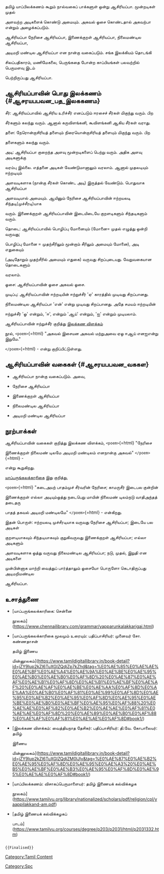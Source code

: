 தமிழ் யாப்பிலக்கணம் கூறும் நால்வகைப் பாக்களுள் ஒன்று ஆசிரியப்பா. மூன்றடிகள் முதல்
அளவற்ற அடிகளைக் கொண்டு அமையும். அகவல் ஓசை கொண்டதால் அகவற்பா என்றும் அழைக்கப்படும்.
ஆசிரியப்பா நேரிசை ஆசிரியப்பா, இணைக்குறள் ஆசிரியப்பா, நிலைமண்டில ஆசிரியப்பா,
அடிமறி மண்டில ஆசிரியப்பா என நான்கு வகைப்படும். சங்க இலக்கியம் தொடங்கி
சிலப்பதிகாரம், மணிமேகலை, பெருங்கதை போன்ற காப்பியங்கள் பலவற்றில் பெருமளவு இடம்
பெற்றிருப்பது ஆசிரியப்பா.

## ஆசிரியப்பாவின் பொது இலக்கணம் {#ஆசரயபபவன_பத_இலககணம}

சீர்: ஆசிரியப்பாவில் ஆசிரிய உரிச்சீர் எனப்படும் ஈரசைச் சீர்கள் மிகுந்து வரும். பிற
சீர்களும் கலந்து வரும். ஆனால் கருவிளங்கனி, கூவிளங்கனி ஆகிய சீர்கள் வராது.

தளை: நேரொன்றாசிரியத் தளையும் நிரையொன்றாசிரியத் தளையும் மிகுந்து வரும். பிற
தளைகளும் கலந்து வரும்.

அடி: ஆசிரியப்பா குறைந்த அளவு மூன்றடிகளைப் பெற்று வரும். அதிக அளவு அடிகளுக்கு
வரம்பு இல்லை. எத்தனை அடிகள் வேண்டுமானாலும் வரலாம். ஆனால் முதலடியும் ஈற்றடியும்
அளவடிகளாக (நான்கு சீர்கள் கொண்ட அடி) இருத்தல் வேண்டும். பொதுவாக ஆசிரியப்பா
அளவடியால் அமையும். ஆயினும் நேரிசை ஆசிரியப்பாவின் ஈற்றயலடி சிந்தடி(முச்சீரடி)யாக
வரும். இணைக்குறள் ஆசிரியப்பாவின் இடையிடையே குறளடிகளும் சிந்தடிகளும் வரும்.

தொடை: ஆசிரியப்பாவில் பொழிப்பு மோனையும் (மோனை= முதல் எழுத்து ஒன்றி வருவது;
பொழிப்பு மோனை = முதற்சீரிலும் மூன்றாம் சீரிலும் அமையும் மோனை), அடி எதுகையும்
(அடிதோறும் முதற்சீரில் அமையும் எதுகை) வருவது சிறப்புடையது. வேறுவகையான தொடைகளும்
வரலாம்.

ஓசை: ஆசிரியப்பாவின் ஓசை அகவல் ஓசை.

முடிப்பு: ஆசிரியப்பாவின் ஈற்றடியின் ஈற்றுச்சீர் 'ஏ' காரத்தில் முடிவது சிறப்பானது.
நிலைமண்டில ஆசிரியப்பா 'என்' என்று முடிவது சிறப்பானது. அதே சமயம் ஈற்றடியின்
ஈற்றுச்சீர் 'ஓ' என்றும், 'ஈ', என்றும் 'ஆய்' என்றும், 'ஐ' என்றும் முடியலாம்.

ஆசிரியப்பாவின் ஈற்றுச்சீர் குறித்து [இலக்கண விளக்கம்](இலக்கண_விளக்கம் "wikilink")
நூல், `<poem>`{=html} "அகவல் இசையன அகவல் மற்றுஅவை ஏஓ ஈஆய் எனஐஎன்று இறுமே."
`</poem>`{=html} - என்று குறிப்பிட்டுள்ளது.

## ஆசிரியப்பாவின் வகைகள் {#ஆசரயபபவன_வககள}

-   ஆசிரியப்பா நான்கு வகைப்படும். அவை,
-   நேரிசை ஆசிரியப்பா
-   இணைக்குறள் ஆசிரியப்பா
-   நிலைமண்டில ஆசிரியப்பா
-   அடிமறி மண்டில ஆசிரியப்பா

## நூற்பாக்கள்

ஆசிரியப்பாவின் வகைகள் குறித்து இலக்கண விளக்கம், `<poem>`{=html} "நேரிசை
இணைக்குறள் நிலைமண் டிலமே அடிமறி மண்டிலம் எனநான்கு அகவல்" `</poem>`{=html} -
என்று கூறுகிறது.

[யாப்பருங்கலக்காரிகை](யாப்பருங்கலக்காரிகை "wikilink") இது குறித்து,
`<poem>`{=html} "கடைஅயற் பாதம்முச் சீர்வரின் நேரிசை; காமருசீர் இடைபல குன்றின்
இணைக்குறள் எல்லா அடியும்ஒத்து நடைபெறு மாயின் நிலைமண் டிலம்நடு வாதிஅந்தத் தடைதரு
பாதத் தகவல் அடிமறி மண்டிலமே" `</poem>`{=html} - என்கிறது.

இதன் பொருள்: ஈற்றயலடி முச்சீரடியாக வருவது நேரிசை ஆசிரியப்பா; இடையே பல அடிகள்
குறளடியாகவும் சிந்தடியாகவும் குறுகிவருவது இணைக்குறள் ஆசிரியப்பா; எல்லா அடிகளும்
அளவடிகளாக ஒத்து வருவது நிலைமண்டில ஆசிரியப்பா; நடு, முதல், இறுதி என அடிகளை
முன்பின்னாக மாற்றி வைத்துப் பார்த்தாலும் ஓசையோ பொருளோ கெடாதிருப்பது அடிமறிமண்டில
ஆசிரியப்பா.

## உசாத்துணை

-   [யாப்பருங்கலக்காரிகை: சென்னை
    நூலகம்](https://www.chennailibrary.com/grammar/yapparunkalakkarigai.html)
-   [யாப்பருங்கலக்காரிகை மூலமும் உரையும்: பதிப்பாசிரியர்: முனைவர் சோ. கண்ணதாசன்
    தமிழ் இணைய
    மின்னூலகம்](https://www.tamildigitallibrary.in/book-detail?id=jZY9lup2kZl6TuXGlZQdjZp7kZhd&tag=%E0%AE%85%E0%AE%AE%E0%AE%BF%E0%AE%A4%E0%AE%9A%E0%AE%BE%E0%AE%95%E0%AE%B0%E0%AE%B0%E0%AF%8D%20%E0%AE%87%E0%AE%AF%E0%AE%B1%E0%AF%8D%E0%AE%B1%E0%AE%BF%E0%AE%AF%20%E0%AE%AF%E0%AE%BE%E0%AE%AA%E0%AF%8D%E0%AE%AA%E0%AE%B0%E0%AF%81%E0%AE%99%E0%AF%8D%E0%AE%95%E0%AE%B2%E0%AE%95%E0%AF%8D%E0%AE%95%E0%AE%BE%E0%AE%B0%E0%AE%BF%E0%AE%95%E0%AF%88%20%E0%AE%AE%E0%AF%82%E0%AE%B2%E0%AE%AE%E0%AF%81%E0%AE%AE%E0%AF%8D%20%E0%AE%89%E0%AE%B0%E0%AF%88%E0%AE%AF%E0%AF%81%E0%AE%AE%E0%AF%8D#book1/)
-   [இலக்கண விளக்கம்: வைத்தியநாத தேசிகர்: பதிப்பாசிரியர்: தி.வே. கோபாலையர்: தமிழ்
    இணைய
    மின்னூலகம்](https://www.tamildigitallibrary.in/book-detail?id=jZY9lup2kZl6TuXGlZQdjZM0lJly&tag=%E0%AE%87%E0%AE%B2%E0%AE%95%E0%AF%8D%E0%AE%95%E0%AE%A3%20%E0%AE%B5%E0%AE%BF%E0%AE%B3%E0%AE%95%E0%AF%8D%E0%AE%95%E0%AE%AE%E0%AF%8D#book1/)
-   [யாப்பிலக்கணம்: விசாகப்பெருமாளையர்: தமிழ் இணையக் கல்விக்கழக
    நூலகம்](https://www.tamilvu.org/library/nationalized/scholars/pdf/religion/cpl/yaappilakkand-am.pdf)
-   [தமிழ் இணையக் கல்விக்கழகப்
    பாடம்](https://www.tamilvu.org/courses/degree/p203/p2031/html/p2031332.htm)

```{=mediawiki}
{{Finalised}}
```
[Category:Tamil Content](Category:Tamil_Content "wikilink")
[Category:Spc](Category:Spc "wikilink")
